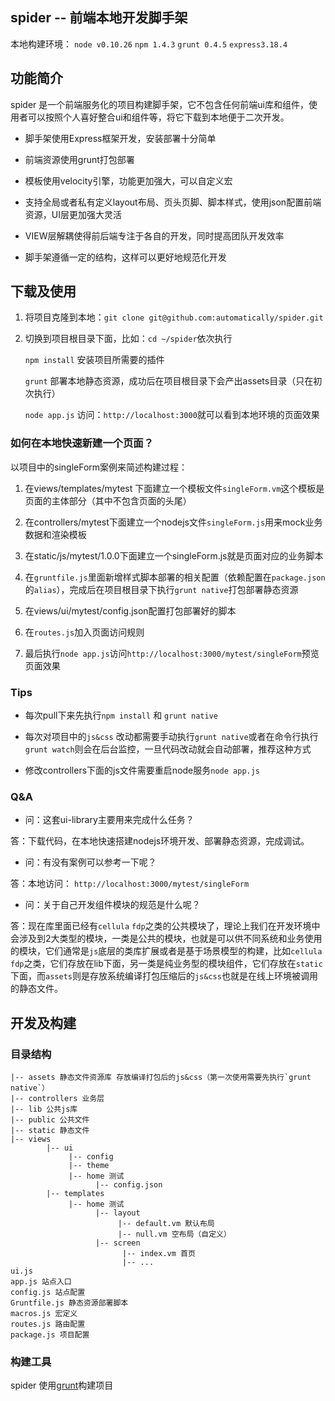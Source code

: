 ## spider -- 前端本地开发脚手架

本地构建环境： `node v0.10.26` `npm 1.4.3` `grunt 0.4.5` `express3.18.4`

## 功能简介

spider 是一个前端服务化的项目构建脚手架，它不包含任何前端ui库和组件，使用者可以按照个人喜好整合ui和组件等，将它下载到本地便于二次开发。

- 脚手架使用Express框架开发，安装部署十分简单

- 前端资源使用grunt打包部署

- 模板使用velocity引擎，功能更加强大，可以自定义宏

- 支持全局或者私有定义layout布局、页头页脚、脚本样式，使用json配置前端资源，UI层更加强大灵活

- VIEW层解耦使得前后端专注于各自的开发，同时提高团队开发效率

- 脚手架遵循一定的结构，这样可以更好地规范化开发

## 下载及使用

1. 将项目克隆到本地：`git clone git@github.com:automatically/spider.git`

2. 切换到项目根目录下面，比如：`cd ~/spider`依次执行

    `npm install` 安装项目所需要的插件

    `grunt` 部署本地静态资源，成功后在项目根目录下会产出assets目录（只在初次执行）

    `node app.js` 访问：`http://localhost:3000`就可以看到本地环境的页面效果

### 如何在本地快速新建一个页面？

以项目中的singleForm案例来简述构建过程：

1. 在views/templates/mytest 下面建立一个模板文件`singleForm.vm`这个模板是页面的主体部分（其中不包含页面的头尾）

2. 在controllers/mytest下面建立一个nodejs文件`singleForm.js`用来mock业务数据和渲染模板

3. 在static/js/mytest/1.0.0下面建立一个singleForm.js就是页面对应的业务脚本

4. 在`gruntfile.js`里面新增样式脚本部署的相关配置（依赖配置在`package.json`的`alias`），完成后在项目根目录下执行`grunt native`打包部署静态资源

5. 在views/ui/mytest/config.json配置打包部署好的脚本

6. 在`routes.js`加入页面访问规则

7. 最后执行`node app.js`访问`http://localhost:3000/mytest/singleForm`预览页面效果

### Tips

- 每次pull下来先执行`npm install` 和 `grunt native`

- 每次对项目中的`js&css` 改动都需要手动执行`grunt native`或者在命令行执行`grunt watch`则会在后台监控，一旦代码改动就会自动部署，推荐这种方式

- 修改controllers下面的js文件需要重启node服务`node app.js`

### Q&A

- 问：这套ui-library主要用来完成什么任务？

答：下载代码，在本地快速搭建nodejs环境开发、部署静态资源，完成调试。

- 问：有没有案例可以参考一下呢？

答：本地访问： `http://localhost:3000/mytest/singleForm`

- 问：关于自己开发组件模块的规范是什么呢？

答：现在库里面已经有`cellula` `fdp`之类的公共模块了，理论上我们在开发环境中会涉及到2大类型的模块，一类是公共的模块，也就是可以供不同系统和业务使用的模块，它们通常是`js`底层的类库扩展或者是基于场景模型的构建，比如`cellula` `fdp`之类，它们存放在lib下面，另一类是纯业务型的模块组件，它们存放在`static`下面，而`assets`则是存放系统编译打包压缩后的`js&css`也就是在线上环境被调用的静态文件。

## 开发及构建

### 目录结构

	|-- assets 静态文件资源库 存放编译打包后的js&css（第一次使用需要先执行`grunt native`）
	|-- controllers 业务层
	|-- lib 公共js库
    |-- public 公共文件
	|-- static 静态文件
	|-- views
			|-- ui
			     |-- config
			     |-- theme
			     |-- home 测试
			           |-- config.json
			|-- templates
			     |-- home 测试
			           |-- layout
			                |-- default.vm 默认布局
			                |-- null.vm 空布局（自定义）
			           |-- screen
			                 |-- index.vm 首页
			                 |-- ...
	ui.js
    app.js 站点入口
    config.js 站点配置
	Gruntfile.js 静态资源部署脚本
	macros.js 宏定义
	routes.js 路由配置
	package.js 项目配置



### 构建工具

spider 使用[grunt](http://gruntjs.com)构建项目

